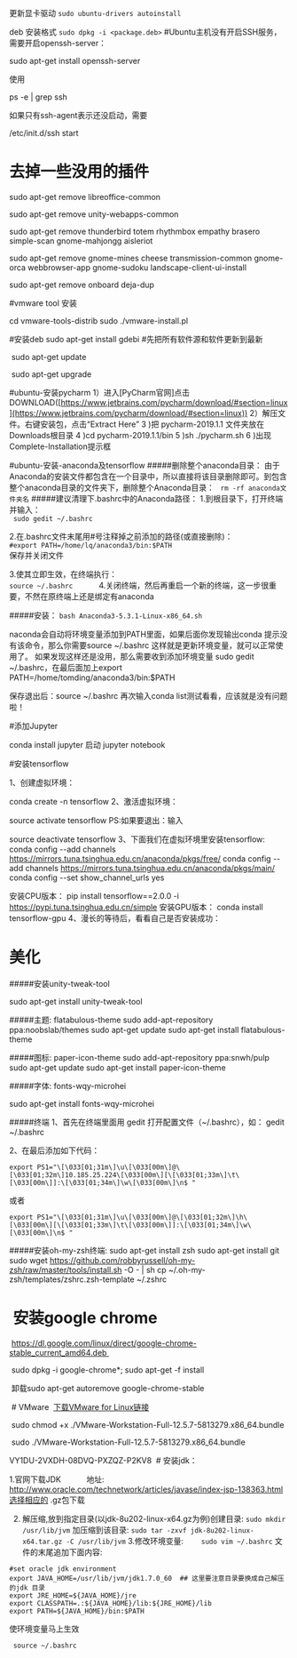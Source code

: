 更新显卡驱动
```sudo ubuntu-drivers autoinstall```

deb 安装格式
```sudo dpkg -i <package.deb>```
#Ubuntu主机没有开启SSH服务，需要开启openssh-server：

sudo apt-get install openssh-server

使用

 ps -e | grep ssh

如果只有ssh-agent表示还没启动，需要

 /etc/init.d/ssh start
# 去掉一些没用的插件 

 sudo apt-get remove libreoffice-common 

 sudo apt-get remove unity-webapps-common  

 sudo apt-get remove thunderbird totem rhythmbox empathy brasero simple-scan gnome-mahjongg aisleriot    

 sudo apt-get remove gnome-mines cheese transmission-common gnome-orca webbrowser-app gnome-sudoku  landscape-client-ui-install   

 sudo apt-get remove onboard deja-dup   


#vmware tool 安装

cd vmware-tools-distrib
sudo ./vmware-install.pl

#安装deb 
sudo apt-get install gdebi
#先把所有软件源和软件更新到最新 

 sudo apt-get update   

 sudo apt-get upgrade 

#ubuntu-安装pycharm
1）进入[PyCharm官网]点击DOWNLOAD([https://www.jetbrains.com/pycharm/download/#section=linux](https://www.jetbrains.com/pycharm/download/#section=linux)) 
2）解压文件。右键安装包，点击“Extract Here” 
3 )把 pycharm-2019.1.1 文件夹放在Downloads根目录
4 )cd pycharm-2019.1.1/bin
5 )sh ./pycharm.sh 
6 )出现Complete-Installation提示框

#ubuntu-安装-anaconda及tensorflow
#####删除整个anaconda目录：
由于Anaconda的安装文件都包含在一个目录中，所以直接将该目录删除即可。到包含整个anaconda目录的文件夹下，删除整个Anaconda目录：
``` rm -rf anaconda文件夹名```
#####建议清理下.bashrc中的Anaconda路径：
1.到根目录下，打开终端并输入：      
``` sudo gedit ~/.bashrc```

2.在.bashrc文件末尾用#号注释掉之前添加的路径(或直接删除)：       
```#export PATH=/home/lq/anaconda3/bin:$PATH ```     
 保存并关闭文件

3.使其立即生效，在终端执行：     
  ```source ~/.bashrc      ```
4.关闭终端，然后再重启一个新的终端，这一步很重要，不然在原终端上还是绑定有anaconda

#####安装： 
```bash Anaconda3-5.3.1-Linux-x86_64.sh```

naconda会自动将环境变量添加到PATH里面，如果后面你发现输出conda 提示没有该命令，那么你需要source ~/.bashrc 这样就是更新环境变量，就可以正常使用了。 如果发现这样还是没用，那么需要收到添加环境变量 sudo gedit ~/.bashrc，在最后面加上export PATH=/home/tomding/anaconda3/bin:$PATH

保存退出后：source ~/.bashrc 再次输入conda list测试看看，应该就是没有问题啦！

#添加Jupyter

conda install jupyter 启动 jupyter notebook

#安装tensorflow

1、创建虚拟环境：

conda create -n tensorflow
2、激活虚拟环境：

source activate tensorflow
PS:如果要退出：输入

source deactivate tensorflow 
3、下面我们在虚拟环境里安装tensorflow:
conda config --add channels https://mirrors.tuna.tsinghua.edu.cn/anaconda/pkgs/free/
conda config --add channels https://mirrors.tuna.tsinghua.edu.cn/anaconda/pkgs/main/
conda config --set show_channel_urls yes

安装CPU版本：
pip install tensorflow==2.0.0 -i https://pypi.tuna.tsinghua.edu.cn/simple
安装GPU版本：
conda install tensorflow-gpu 
4、漫长的等待后，看看自己是否安装成功：


# 美化
#####安装unity-tweak-tool

sudo apt-get install unity-tweak-tool

#####主题: flatabulous-theme
sudo add-apt-repository ppa:noobslab/themes
sudo apt-get update
sudo apt-get install flatabulous-theme


#####图标: paper-icon-theme
sudo add-apt-repository ppa:snwh/pulp
sudo apt-get update
sudo apt-get install paper-icon-theme


#####字体: fonts-wqy-microhei

sudo apt-get install fonts-wqy-microhei

#####终端
1、首先在终端里面用 gedit 打开配置文件（~/.bashrc），如：
gedit ~/.bashrc
 
2、在最后添加如下代码：
```
export PS1="\[\033[01;31m\]\u\[\033[00m\]@\[\033[01;32m\]10.185.25.224\[\033[00m\][\[\033[01;33m\]\t\[\033[00m\]]:\[\033[01;34m\]\w\[\033[00m\]\n$ "
```

或者
```
export PS1="\[\033[01;31m\]\u\[\033[00m\]@\[\033[01;32m\]\h\[\033[00m\][\[\033[01;33m\]\t\[\033[00m\]]:\[\033[01;34m\]\w\[\033[00m\]\n$ "
```

#####安装oh-my-zsh终端:
sudo apt-get install zsh
sudo apt-get install git
sudo wget https://github.com/robbyrussell/oh-my-zsh/raw/master/tools/install.sh -O - | sh
cp ~/.oh-my-zsh/templates/zshrc.zsh-template ~/.zshrc



#  安装google chrome 

 https://dl.google.com/linux/direct/google-chrome-stable_current_amd64.deb 

 sudo dpkg -i google-chrome*; sudo apt-get -f install 

 卸载sudo apt-get autoremove google-chrome-stable 

 # VMware 
[下载VMware for Linux链接](https://download3.vmware.com/software/wkst/file/VMware-Workstation-Full-12.5.7-5813279.x86_64.bundle)

 sudo chmod +x ./VMware-Workstation-Full-12.5.7-5813279.x86_64.bundle

 sudo ./VMware-Workstation-Full-12.5.7-5813279.x86_64.bundle

VY1DU-2VXDH-08DVQ-PXZQZ-P2KV8
 # 安装jdk： 

1.官网下载JDK　　　
     地址: http://www.oracle.com/technetwork/articles/javase/index-jsp-138363.html选择相应的 .gz包下载 

2. 解压缩,放到指定目录(以jdk-8u202-linux-x64.gz为例)创建目录:
```sudo mkdir /usr/lib/jvm```
加压缩到该目录:
```sudo tar -zxvf jdk-8u202-linux-x64.tar.gz -C /usr/lib/jvm```
3.修改环境变量:　　
```sudo vim ~/.bashrc```
文件的末尾追加下面内容:
```
#set oracle jdk environment
export JAVA_HOME=/usr/lib/jvm/jdk1.7.0_60  ## 这里要注意目录要换成自己解压的jdk 目录
export JRE_HOME=${JAVA_HOME}/jre  
export CLASSPATH=.:${JAVA_HOME}/lib:${JRE_HOME}/lib  
export PATH=${JAVA_HOME}/bin:$PATH 
 ```
使环境变量马上生效

``` source ~/.bashrc```
